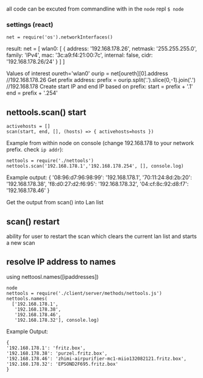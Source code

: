 all code can be excuted from commandline with in the `node` repl
``$ node``

### settings (react)

    net = require('os').networkInterfaces()

result:
    net = [ wlan0: [ {
          address: '192.168.178.26',
          netmask: '255.255.255.0',
          family: 'IPv4',
          mac: '3c:a9:f4:21:00:7c',
          internal: false,
          cidr: '192.168.178.26/24'
          } ]
        ]

Values of interest
    oureth='wlan0'
    ourip = net[oureth][0].address
    //192.168.178.26
Get prefix address:
    prefix = ourip.split('.').slice(0,-1).join('.')
    //192.168.178
Create start IP and end IP based on prefix:
    start = prefix + '.1'
    end = prefix + '.254'

## nettools.scan() start

    activehosts = []
    scan(start, end, [], (hosts) => { activehosts=hosts })

Example from within node on console (change 192.168.178 to your network prefix. check `ip addr`):

    nettools = require('./nettools')
    nettools.scan('192.168.178.1','192.168.178.254', [], console.log)
Example output:
    {
    '08:96:d7:96:98:99': '192.168.178.1',
    '70:11:24:8d:2b:20': '192.168.178.38',
    'f8:d0:27:d2:f6:95': '192.168.178.32',
    '04:cf:8c:92:d8:f7': '192.168.178.46'
    }

Get the output from scan() into Lan list

## scan() restart
ability for user to restart the scan which clears the current lan list and starts a new scan

## resolve IP address to names
using nettoosl.names([ipaddresses])

    node
    nettools = require('./client/server/methods/nettools.js')
    nettools.names(
      ['192.168.178.1',
       '192.168.178.38',
       '192.168.178.46',
       '192.168.178.32'], console.log)

Example Output:

    {
    '192.168.178.1': 'fritz.box',
    '192.168.178.38': 'purzel.fritz.box',
    '192.168.178.46': 'zhimi-airpurifier-mc1-miio132082121.fritz.box',
    '192.168.178.32': 'EPSOND2F695.fritz.box'
    }